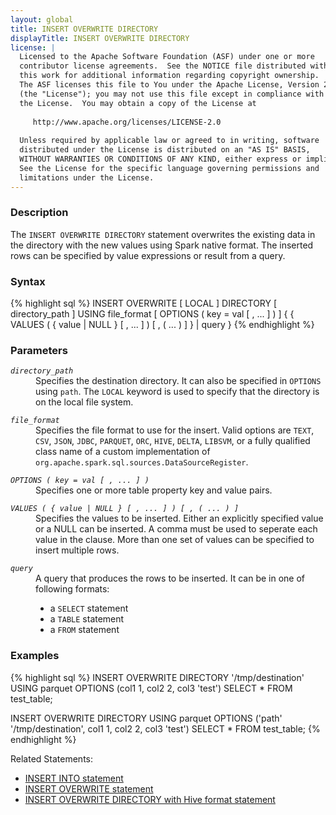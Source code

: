 ```yaml
---
layout: global
title: INSERT OVERWRITE DIRECTORY
displayTitle: INSERT OVERWRITE DIRECTORY
license: |
  Licensed to the Apache Software Foundation (ASF) under one or more
  contributor license agreements.  See the NOTICE file distributed with
  this work for additional information regarding copyright ownership.
  The ASF licenses this file to You under the Apache License, Version 2.0
  (the "License"); you may not use this file except in compliance with
  the License.  You may obtain a copy of the License at
 
     http://www.apache.org/licenses/LICENSE-2.0
 
  Unless required by applicable law or agreed to in writing, software
  distributed under the License is distributed on an "AS IS" BASIS,
  WITHOUT WARRANTIES OR CONDITIONS OF ANY KIND, either express or implied.
  See the License for the specific language governing permissions and
  limitations under the License.
---
```

### Description
The `INSERT OVERWRITE DIRECTORY` statement overwrites the existing data in the directory with the new values using Spark native format. The inserted rows can be specified by value expressions or result from a query.

### Syntax
{% highlight sql %}
INSERT OVERWRITE [ LOCAL ] DIRECTORY [ directory_path ]
    USING file_format [ OPTIONS ( key = val [ , ... ] ) ]
    { { VALUES ( { value | NULL } [ , ... ] ) [ , ( ... ) ] } | query }
{% endhighlight %}

### Parameters
<dl>
  <dt><code><em>directory_path</em></code></dt>
  <dd>
  Specifies the destination directory. It can also be specified in <code>OPTIONS</code> using <code>path</code>. The <code>LOCAL</code> keyword is used to specify that the directory is on the local file system.
  </dd>
</dl>

<dl>
  <dt><code><em>file_format</em></code></dt>
  <dd>
  Specifies the file format to use for the insert. Valid options are <code>TEXT</code>, <code>CSV</code>, <code>JSON</code>, <code>JDBC</code>, <code>PARQUET</code>, <code>ORC</code>, <code>HIVE</code>, <code>DELTA</code>, <code>LIBSVM</code>, or a fully qualified class name of a custom implementation of <code>org.apache.spark.sql.sources.DataSourceRegister</code>.
  </dd>
</dl>

<dl>
  <dt><code><em>OPTIONS ( key = val [ , ... ] )</em></code></dt>
  <dd>Specifies one or more table property key and value pairs.</dd>
</dl>

<dl>
  <dt><code><em>VALUES ( { value | NULL } [ , ... ] ) [ , ( ... ) ]</em></code></dt>
  <dd>
  Specifies the values to be inserted. Either an explicitly specified value or a NULL can be inserted. A comma must be used to seperate each value in the clause. More than one set of values can be specified to insert multiple rows.
  </dd>
</dl>

<dl>
  <dt><code><em>query</em></code></dt>
  <dd>A query that produces the rows to be inserted. It can be in one of following formats:
    <ul>
      <li>a <code>SELECT</code> statement</li>
      <li>a <code>TABLE</code> statement</li>
      <li>a <code>FROM</code> statement</li>
    </ul>
   </dd>
</dl>

### Examples
{% highlight sql %}
INSERT OVERWRITE DIRECTORY '/tmp/destination'
    USING parquet
    OPTIONS (col1 1, col2 2, col3 'test')
    SELECT * FROM test_table;

INSERT OVERWRITE DIRECTORY
    USING parquet
    OPTIONS ('path' '/tmp/destination', col1 1, col2 2, col3 'test')
    SELECT * FROM test_table;
{% endhighlight %}

Related Statements:
  * [INSERT INTO statement](sql-ref-syntax-dml-insert-into.html)
  * [INSERT OVERWRITE statement](sql-ref-syntax-dml-insert-overwrite-table.html)
  * [INSERT OVERWRITE DIRECTORY with Hive format statement](sql-ref-syntax-dml-insert-overwrite-directory-hive.html)